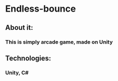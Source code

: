 # Endless-bounce
## About it:
### This is simply arcade game, made on Unity
## Technologies:
### Unity, C#

